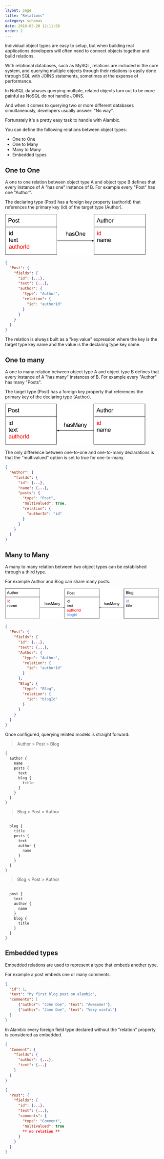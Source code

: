 ```yaml
---
layout: page
title: "Relations"
category: schemas
date: 2016-05-20 12:11:58
order: 2
---
```


Individual object types are easy to setup, but when building real applications developers will often need to connect objects together and build relations.

With relational databases, such as MySQL, relations are included in the core system, and querying multiple objects through their relations is easily done through SQL with JOINS statements, sometimes at the expense of performance.

In NoSQL databases querying multiple, related objects turn out to be more painful as NoSQL do not handle JOINS.

And when it comes to querying two or more different databases simultaneously, developers usually answer: "No way".

Fortunately it's a pretty easy task to handle with Alambic.

You can define the following relations between object types:

* One to One
* One to Many
* Many to Many
* Embedded types

## One to One

A one to one relation between object type A and object type B defines that every instance of A "has one" instance of B. For example every "Post" has one "Author".

The declaring type (Post) has a foreign key property (authorId) that references the primary key (id) of the target type (Author).

![One to one relation](../img/hasOne.png)

~~~json
{
  "Post": {
    "fields": {
      "id": {...},
      "text": {...},
      "author": {
        "type": "Author",
        "relation": {
          "id": "authorId"
        }    
      }
    }
  }
}
~~~

The relation is always built as a "key:value" expression where the key is the target type key name and the value is the declaring type key name.

## One to many

A one to many relation between object type A and object type B defines that every instance of A "has many" instances of B. For example every "Author" has many "Posts".

The target type (Post) has a foreign key property that references the primary key of the declaring type (Author).

![One to many relation](../img/hasMany.png)

The only difference between one-to-one and one-to-many declarations is that the "multivalued" option is set to true for one-to-many.

~~~json
{
  "Author": {
    "fields": {
      "id": {...},
      "name": {...},
      "posts": {
        "type": "Post",
        "multivalued": true,
        "relation": {
          "authorId": "id"
        }    
      }
    }
  }
}
~~~

## Many to Many

A many to many relation between two object types can be established through a third type.

For example Author and Blog can share many posts.

![One to many relation](../img/manyToMany.png)

~~~json
{
  "Post": {
    "fields": {
      "id": {...},
      "text": {...},
      "Author": {
        "type": "Author",
        "relation": {
          "id": "authorId"
        }    
      },
      "Blog": {
        "type": "Blog",
        "relation": {
          "id": "blogId"
        }    
      }      
    }
  }
}
~~~

Once configured, querying related models is straight forward:

>Author > Post > Blog

~~~code
{
  author {
    name
    posts {
      text
      blog {
        title
      }  
    }
  }
}
~~~

>Blog > Post > Author

~~~code

  blog {
    title
    posts {
      text
      author {
        name
      }
    }
  }
}
~~~

>Blog < Post > Author

~~~code

  post {
    text
    author {
      name
    }
    blog {
      title
    }
  }
}
~~~

## Embedded types
Embedded relations are used to represent a type that embeds another type.

For example a post embeds one or many comments.

~~~json
{
  "id": 1,
  "text": "My first blog post on alambic",
  "comments": [
      {"author": "John Doe", "text": "Awesome!"},
      {"author": "Jane Doe", "text": "Very useful"}
  ]
}
~~~

In Alambic every foreign field type declared without the "relation" property is considered as embedded.

~~~json
{
  "Comment": {
    "fields": {
      "author": {...},
      "text": {...}
    }
  }
}
~~~

~~~json
{
  "Post": {
    "fields": {
      "id": {...},
      "text": {...},
      "comments": {
        "type": "Comment",
        "multivalued": true
        ** no relation **
      }
    }
  }
}
~~~
